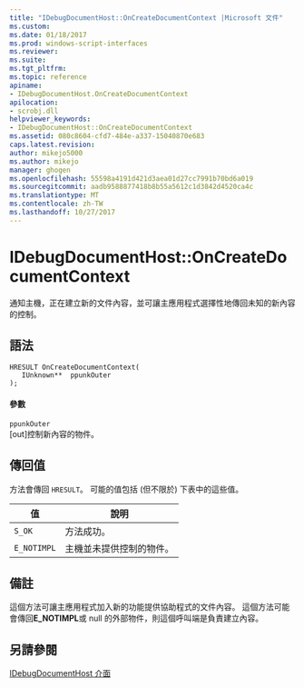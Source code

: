 ```yaml
---
title: "IDebugDocumentHost::OnCreateDocumentContext |Microsoft 文件"
ms.custom: 
ms.date: 01/18/2017
ms.prod: windows-script-interfaces
ms.reviewer: 
ms.suite: 
ms.tgt_pltfrm: 
ms.topic: reference
apiname:
- IDebugDocumentHost.OnCreateDocumentContext
apilocation:
- scrobj.dll
helpviewer_keywords:
- IDebugDocumentHost::OnCreateDocumentContext
ms.assetid: 080c8604-cfd7-484e-a337-15040870e683
caps.latest.revision: 
author: mikejo5000
ms.author: mikejo
manager: ghogen
ms.openlocfilehash: 55598a4191d421d3aea01d27cc7991b70bd6a019
ms.sourcegitcommit: aadb9588877418b8b55a5612c1d3842d4520ca4c
ms.translationtype: MT
ms.contentlocale: zh-TW
ms.lasthandoff: 10/27/2017
---
```

# <a name="idebugdocumenthostoncreatedocumentcontext"></a>IDebugDocumentHost::OnCreateDocumentContext
通知主機，正在建立新的文件內容，並可讓主應用程式選擇性地傳回未知的新內容的控制。  
  
## <a name="syntax"></a>語法  
  
```  
HRESULT OnCreateDocumentContext(  
   IUnknown**  ppunkOuter  
);  
```  
  
#### <a name="parameters"></a>參數  
 `ppunkOuter`  
 [out]控制新內容的物件。  
  
## <a name="return-value"></a>傳回值  
 方法會傳回 `HRESULT`。 可能的值包括 (但不限於) 下表中的這些值。  
  
|值|說明|  
|-----------|-----------------|  
|`S_OK`|方法成功。|  
|`E_NOTIMPL`|主機並未提供控制的物件。|  
  
## <a name="remarks"></a>備註  
 這個方法可讓主應用程式加入新的功能提供協助程式的文件內容。 這個方法可能會傳回**E_NOTIMPL**或 null 的外部物件，則這個呼叫端是負責建立內容。  
  
## <a name="see-also"></a>另請參閱  
 [IDebugDocumentHost 介面](../../winscript/reference/idebugdocumenthost-interface.md)
